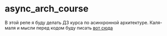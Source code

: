 # async_arch_course

В этой репе я буду делать ДЗ курса по асинхронной архитектуре.
Каля-маля и мысли перед кодом буду писать [вот сюда](https://miro.com/app/board/uXjVPWCoJac=/)
